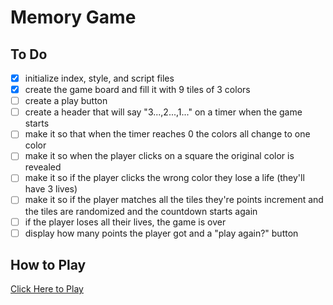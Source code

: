 # Memory Game

## To Do
- [x] initialize index, style, and script files
- [x] create the game board and fill it with 9 tiles of 3 colors
- [ ] create a play button
- [ ] create a header that will say "3...,2...,1..." on a timer when the game starts
- [ ] make it so that when the timer reaches 0 the colors all change to one color
- [ ] make it so when the player clicks on a square the original color is revealed
- [ ] make it so if the player clicks the wrong color they lose a life (they'll have 3 lives)
- [ ] make it so if the player matches all the tiles they're points increment and the tiles are randomized and the countdown starts again
- [ ] if the player loses all their lives, the game is over
- [ ] display how many points the player got and a "play again?" button

## How to Play
[Click Here to Play](https://isaiahthedev.github.io/memory-game/)
